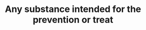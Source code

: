 ---
title: Any substance intended for the prevention or treat
longTitle: 'Any substance intended for the prevention or treatment of diseases. For substances taken for non medical use and which may lead to physical or psychological dependance, use "Narcotics".'
tags:
- gccommon
scopeNote:
- "[[Drugs]]"
---